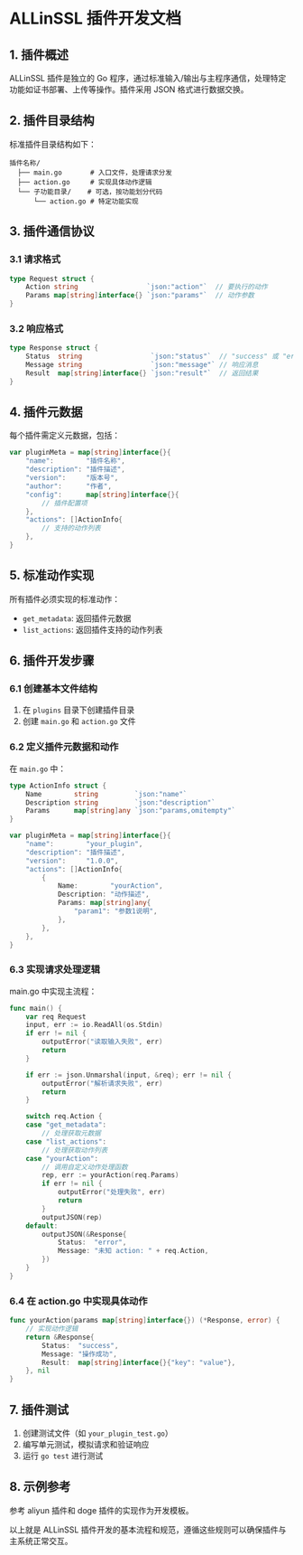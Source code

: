 # ALLinSSL 插件开发文档

## 1. 插件概述

ALLinSSL 插件是独立的 Go 程序，通过标准输入/输出与主程序通信，处理特定功能如证书部署、上传等操作。插件采用 JSON 格式进行数据交换。

## 2. 插件目录结构

标准插件目录结构如下：

```
插件名称/
  ├── main.go       # 入口文件，处理请求分发
  ├── action.go     # 实现具体动作逻辑
  └── 子功能目录/    # 可选，按功能划分代码
      └── action.go # 特定功能实现
```

## 3. 插件通信协议

### 3.1 请求格式

```go
type Request struct {
    Action string                 `json:"action"`  // 要执行的动作
    Params map[string]interface{} `json:"params"`  // 动作参数
}
```

### 3.2 响应格式

```go
type Response struct {
    Status  string                 `json:"status"`  // "success" 或 "error"
    Message string                 `json:"message"` // 响应消息
    Result  map[string]interface{} `json:"result"`  // 返回结果
}
```

## 4. 插件元数据

每个插件需定义元数据，包括：

```go
var pluginMeta = map[string]interface{}{
    "name":        "插件名称",
    "description": "插件描述",
    "version":     "版本号",
    "author":      "作者",
    "config":      map[string]interface{}{
        // 插件配置项
    },
    "actions": []ActionInfo{
        // 支持的动作列表
    },
}
```

## 5. 标准动作实现

所有插件必须实现的标准动作：

- `get_metadata`: 返回插件元数据
- `list_actions`: 返回插件支持的动作列表

## 6. 插件开发步骤

### 6.1 创建基本文件结构

1. 在 `plugins` 目录下创建插件目录
2. 创建 `main.go` 和 `action.go` 文件

### 6.2 定义插件元数据和动作

在 `main.go` 中：

```go
type ActionInfo struct {
    Name        string         `json:"name"`
    Description string         `json:"description"`
    Params      map[string]any `json:"params,omitempty"`
}

var pluginMeta = map[string]interface{}{
    "name":        "your_plugin",
    "description": "插件描述",
    "version":     "1.0.0",
    "actions": []ActionInfo{
        {
            Name:        "yourAction",
            Description: "动作描述",
            Params: map[string]any{
                "param1": "参数1说明",
            },
        },
    },
}
```

### 6.3 实现请求处理逻辑

main.go 中实现主流程：

```go
func main() {
    var req Request
    input, err := io.ReadAll(os.Stdin)
    if err != nil {
        outputError("读取输入失败", err)
        return
    }

    if err := json.Unmarshal(input, &req); err != nil {
        outputError("解析请求失败", err)
        return
    }

    switch req.Action {
    case "get_metadata":
        // 处理获取元数据
    case "list_actions":
        // 处理获取动作列表
    case "yourAction":
        // 调用自定义动作处理函数
        rep, err := yourAction(req.Params)
        if err != nil {
            outputError("处理失败", err)
            return
        }
        outputJSON(rep)
    default:
        outputJSON(&Response{
            Status:  "error",
            Message: "未知 action: " + req.Action,
        })
    }
}
```

### 6.4 在 action.go 中实现具体动作

```go
func yourAction(params map[string]interface{}) (*Response, error) {
    // 实现动作逻辑
    return &Response{
        Status:  "success",
        Message: "操作成功",
        Result:  map[string]interface{}{"key": "value"},
    }, nil
}
```

## 7. 插件测试

1. 创建测试文件（如 `your_plugin_test.go`）
2. 编写单元测试，模拟请求和验证响应
3. 运行 `go test` 进行测试

## 8. 示例参考

参考 aliyun 插件和 doge 插件的实现作为开发模板。

以上就是 ALLinSSL 插件开发的基本流程和规范，遵循这些规则可以确保插件与主系统正常交互。